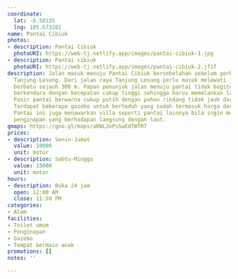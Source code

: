 ```yaml
---
coordinate:
  lat: -6.50135
  lng: 105.673281
name: Pantai Cibiuk
photos:
- description: Pantai Cibiuk
  photoURI: https://web-tj.netlify.app/images/pantai-cibiuk-1.jpg
- description: Pantai cibiuk
  photoURI: https://web-tj.netlify.app/images/pantai-cibiuk-2.jfif
description: Jalan masuk menuju Pantai Cibiuk bersebelahan sebelum gerbang masuk kawasan
  Tanjung Lesung. Dari jalan raya Tanjung Lesung perlu masuk melewati jalan tanah
  berbatu sejauh 300 m. Papan penunjuk jalan menuju pantai tidak begitu terlihat jika
  berkendara dengan kecepatan cukup tinggi sehingga harus memelankan laju kendaraan.
  Pasir pantai berwarna cukup putih dengan pohon rindang tidak jauh dari bibir pantai.
  Terdapat beberapa gazebo untuk berteduh yang sudah termasuk harga dari parkir masuk.
  Pantai ini juga menawarkan villa seperti pantai lainnya bila ingin menikmati suasana
  penginapan yang berhadapan langsung dengan laut.
gmaps: https://goo.gl/maps/aKWLJvPsSwEdTWTR7
prices:
- description: Senin-Jumat
  value: 10000
  unit: motor
- description: Sabtu-Minggu
  value: 15000
  unit: motor
hours:
- description: Buka 24 jam
  open: 12:00 AM
  close: 11:59 PM
categories:
- Alam
facilities:
- Toilet umum
- Penginapan
- Gazebo
- Tempat bermain anak
promotions: []
notes: ''

---
```

